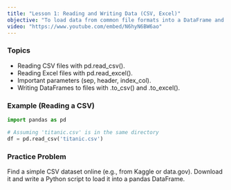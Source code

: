 ```yaml
---
title: "Lesson 1: Reading and Writing Data (CSV, Excel)"
objective: "To load data from common file formats into a DataFrame and save a DataFrame to a file."
video: "https://www.youtube.com/embed/N6hyN6BW6ao"
---
```


### Topics

- Reading CSV files with pd.read_csv().
- Reading Excel files with pd.read_excel().
- Important parameters (sep, header, index_col).
- Writing DataFrames to files with .to_csv() and .to_excel().

### Example (Reading a CSV)

```python
import pandas as pd

# Assuming 'titanic.csv' is in the same directory
df = pd.read_csv('titanic.csv')
```

### Practice Problem

Find a simple CSV dataset online (e.g., from Kaggle or data.gov). Download it and write a Python script to load it into a pandas DataFrame.
